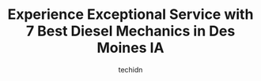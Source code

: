 ---
layout: ampstory
image: https://images.unsplash.com/photo-1594502225401-a9eab8b405dd?ixlib=rb-4.0.3&ixid=MnwxMjA3fDB8MHxwaG90by1wYWdlfHx8fGVufDB8fHx8&auto=format&fit=crop&w=640&h=853&q=80
author: techidn
featured: false
description: Looking for reliable and skilled Diesel Mechanic in Des Moines IA, USA? Your search ends here with the 7 best Diesel Mechanic in town. With their expertise and commitment to delivering excep
title: Experience Exceptional Service with 7 Best Diesel Mechanics in Des Moines IA
cover:
   title: Experience Exceptional Service with 7 Best Diesel Mechanics in Des Moines IA
   subtitle: Rickpate
   background: https://images.unsplash.com/photo-1594502225401-a9eab8b405dd?ixlib=rb-4.0.3&ixid=MnwxMjA3fDB8MHxwaG90by1wYWdlfHx8fGVufDB8fHx8&auto=format&fit=crop&w=640&h=853&q=80

pages: 
 - layout: thirds
   top: <h1>#1 Des Moines Truck and Trailer Repair</h1>
   bottom: "<p>The week before Christmas 2021, I was experiencing problems with my DPF. The  information center was telling me regen required...was headed towards Des Moines, and called</p>"
   background: https://www.knot35.com/toplist/wp-content/uploads/2023/06/best-diesel-mechanic-1-in-des-moines-ia-1685836874.jpeg
   backgroundblur: true
 - layout: thirds
   top: <h1>#2 Pro Diesel</h1>
   bottom: "<p>990 NE 44th Ave, Des Moines, IA 50313, United States</p>"
   background: https://www.knot35.com/toplist/wp-content/uploads/2023/06/best-diesel-mechanic-2-in-des-moines-ia-1685836875.jpeg
   cta:
      link: https://www.knot35.com/toplist/experience-exceptional-service-with-7-best-diesel-mechanics-in-des-moines-ia/
      text: Experience Exceptional Service with 7 Best Diesel Mechanics in Des Moines IA
 - layout: thirds
   top: <h1>#3 All Iowa Truck Repair</h1>
   bottom: "<p>1601 E Aurora Ave, Des Moines, IA 50313, United States</p>"
   background: https://www.knot35.com/toplist/wp-content/uploads/2023/06/best-diesel-mechanic-3-in-des-moines-ia-1685836875.jpeg
   cta:
      link: https://www.knot35.com/toplist/experience-exceptional-service-with-7-best-diesel-mechanics-in-des-moines-ia/
      text: Experience Exceptional Service with 7 Best Diesel Mechanics in Des Moines IA
 - layout: thirds
   top: <h1>#4 Bullard Performance</h1>
   bottom: "<p>3515 4th St, Des Moines, IA 50313, United States</p>"
   background: https://images.unsplash.com/photo-1614648718611-0635f29016cb?ixlib=rb-4.0.3&ixid=MnwxMjA3fDB8MHxwaG90by1wYWdlfHx8fGVufDB8fHx8&auto=format&fit=crop&w=640&h=853&q=80
   cta:
      link: https://www.knot35.com/toplist/experience-exceptional-service-with-7-best-diesel-mechanics-in-des-moines-ia/
      text: Experience Exceptional Service with 7 Best Diesel Mechanics in Des Moines IA
 - layout: thirds
   top: <h1>#5 K.O.T REPAIR LLC</h1>
   bottom: "<p>1520 NE 44th Ave, Des Moines, IA 50313, United States</p>"
   background: https://images.unsplash.com/photo-1618556658017-fd9c732d1360?ixlib=rb-4.0.3&ixid=MnwxMjA3fDB8MHxwaG90by1wYWdlfHx8fGVufDB8fHx8&auto=format&fit=crop&w=640&h=853&q=80
   cta:
      link: https://www.knot35.com/toplist/experience-exceptional-service-with-7-best-diesel-mechanics-in-des-moines-ia/
      text: Experience Exceptional Service with 7 Best Diesel Mechanics in Des Moines IA
 - layout: thirds
   top: <h1>#6 A-1 Mobile Truck And Trailer Repair LLC</h1>
   bottom: "<p>616 New York Ave, Des Moines, IA 50313, United States</p>"
   background: https://images.unsplash.com/photo-1533735380053-eb8d0759b24a?ixlib=rb-4.0.3&ixid=MnwxMjA3fDB8MHxwaG90by1wYWdlfHx8fGVufDB8fHx8&auto=format&fit=crop&w=640&h=853&q=80
   cta:
      link: https://www.knot35.com/toplist/experience-exceptional-service-with-7-best-diesel-mechanics-in-des-moines-ia/
      text: Experience Exceptional Service with 7 Best Diesel Mechanics in Des Moines IA
 - layout: thirds
   top: <h1>#7 Inland Truck Parts & Service</h1>
   bottom: "<p>5678 NE 14th St, Des Moines, IA 50313, United States</p>"
   background: https://images.unsplash.com/photo-1602536052359-ef94c21c5948?ixlib=rb-4.0.3&ixid=MnwxMjA3fDB8MHxwaG90by1wYWdlfHx8fGVufDB8fHx8&auto=format&fit=crop&w=640&h=853&q=80
   cta:
      link: https://www.knot35.com/toplist/experience-exceptional-service-with-7-best-diesel-mechanics-in-des-moines-ia/
      text: Experience Exceptional Service with 7 Best Diesel Mechanics in Des Moines IA
 - layout: thirds
   middle: Continue reading...
   background: https://images.unsplash.com/photo-1522441815192-d9f04eb0615c?ixlib=rb-4.0.3&ixid=MnwxMjA3fDB8MHxwaG90by1wYWdlfHx8fGVufDB8fHx8&auto=format&fit=crop&w=640&h=853&q=80
   cta:
      link: https://www.knot35.com/toplist/experience-exceptional-service-with-7-best-diesel-mechanics-in-des-moines-ia/
      text: Experience Exceptional Service with 7 Best Diesel Mechanics in Des Moines IA
      
---